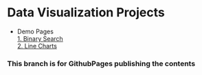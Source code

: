 # Data Visualization Projects 
- Demo Pages <br />
<a href="https://pikpokjeon.github.io/JS-Data-Visualization-Project/Algorithms/binarySearch.html">1. Binary Search</a> <br />
<a href="https://pikpokjeon.github.io/JS-Data-Visualization-Project/Charts/index.html">2. Line Charts</a>

### This branch <publish> is for GithubPages publishing the contents
